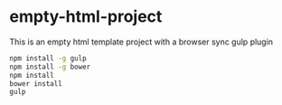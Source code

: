 # empty-html-project
This is an empty html template project with a browser sync gulp plugin


```sh
npm install -g gulp
npm install -g bower
npm install
bower install
gulp
```
